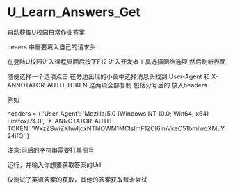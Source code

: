 # U_Learn_Answers_Get
自动获取U校园日常作业答案



heaers 中需要填入自己的请求头 



在登陆U校园进入课程界面后按下F12 进入开发者工具选择网络选项 然后刷新界面



随便选择一个选项点击 在旁边出现的小窗中选择消息头找到 User-Agent 和 X-ANNOTATOR-AUTH-TOKEN 这两项全部复制 包括分号后的
放入headers


例如



headers = {
    'User-Agent': 'Mozilla/5.0 (Windows NT 10.0; Win64; x64) Firefox/74.0',
    'X-ANNOTATOR-AUTH-TOKEN':'WxzZSwiZXhwIjoxNThlOWM1MCIsImF1ZCI6ImVkeC51bmlwdXMuY24ifQ'
}




注意:前后的字符串需要打单引号



运行，并输入你想要获取答案的Url


仅测试了英语答案的获取，其他的答案获取暂未尝试
